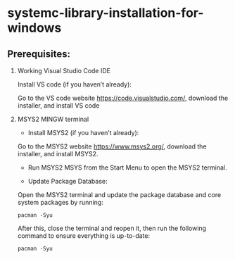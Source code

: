 # systemc-library-installation-for-windows

## Prerequisites:

1. Working Visual Studio Code IDE

   Install VS code (if you haven’t already):

   Go to the VS code website https://code.visualstudio.com/, download the installer, and install VS code
   
2. MSYS2 MINGW terminal

   - Install MSYS2 (if you haven’t already):

   Go to the MSYS2 website https://www.msys2.org/, download the installer, and install MSYS2.
   
   - Run MSYS2 MSYS from the Start Menu to open the MSYS2 terminal.

   - Update Package Database:

   Open the MSYS2 terminal and update the package database and core system packages by running:
   ```
   pacman -Syu
   ```
   After this, close the terminal and reopen it, then run the following command to ensure everything is up-to-date:
   ```
   pacman -Syu
   ```
   

   

